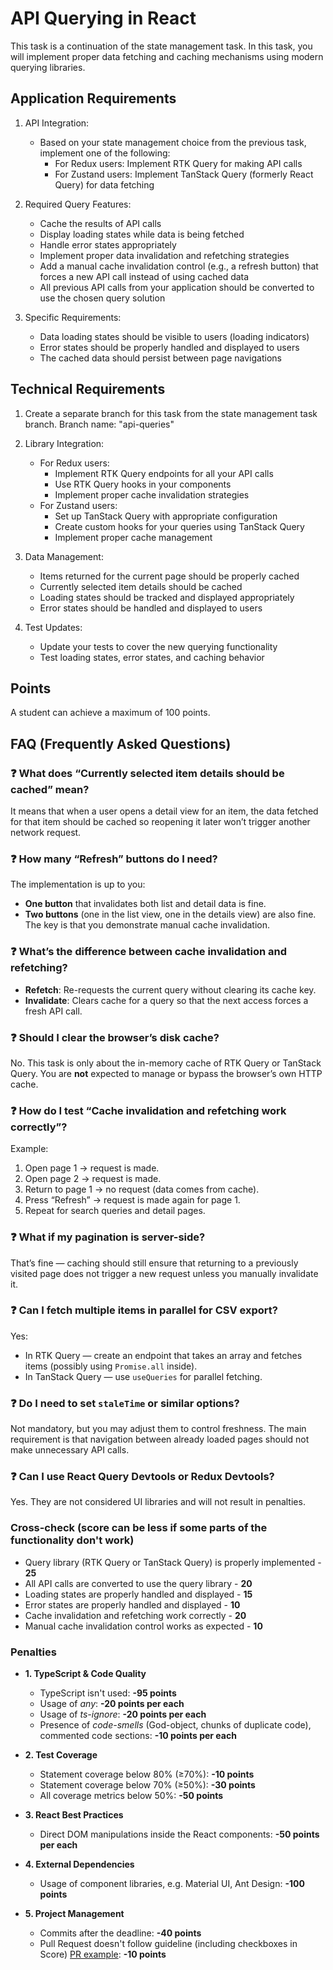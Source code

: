 # API Querying in React

This task is a continuation of the state management task. In this task, you will implement proper data fetching and caching mechanisms using modern querying libraries.

## Application Requirements

1. API Integration:
   - Based on your state management choice from the previous task, implement one of the following:
     - For Redux users: Implement RTK Query for making API calls
     - For Zustand users: Implement TanStack Query (formerly React Query) for data fetching

2. Required Query Features:
   - Cache the results of API calls
   - Display loading states while data is being fetched
   - Handle error states appropriately
   - Implement proper data invalidation and refetching strategies
   - Add a manual cache invalidation control (e.g., a refresh button) that forces a new API call instead of using cached data
   - All previous API calls from your application should be converted to use the chosen query solution

3. Specific Requirements:
   - Data loading states should be visible to users (loading indicators)
   - Error states should be properly handled and displayed to users
   - The cached data should persist between page navigations

## Technical Requirements

1. Create a separate branch for this task from the state management task branch. Branch name: "api-queries"

2. Library Integration:
   - For Redux users:
     - Implement RTK Query endpoints for all your API calls
     - Use RTK Query hooks in your components
     - Implement proper cache invalidation strategies
   - For Zustand users:
     - Set up TanStack Query with appropriate configuration
     - Create custom hooks for your queries using TanStack Query
     - Implement proper cache management

3. Data Management:
   - Items returned for the current page should be properly cached
   - Currently selected item details should be cached
   - Loading states should be tracked and displayed appropriately
   - Error states should be handled and displayed to users

4. Test Updates:
   - Update your tests to cover the new querying functionality
   - Test loading states, error states, and caching behavior

## Points

A student can achieve a maximum of 100 points.

## FAQ (Frequently Asked Questions)

### ❓ What does “Currently selected item details should be cached” mean?

It means that when a user opens a detail view for an item, the data fetched for that item should be cached so reopening it later won’t trigger another network request.

### ❓ How many “Refresh” buttons do I need?

The implementation is up to you:

- **One button** that invalidates both list and detail data is fine.
- **Two buttons** (one in the list view, one in the details view) are also fine.
  The key is that you demonstrate manual cache invalidation.

### ❓ What’s the difference between cache invalidation and refetching?

- **Refetch**: Re-requests the current query without clearing its cache key.
- **Invalidate**: Clears cache for a query so that the next access forces a fresh API call.

### ❓ Should I clear the browser’s disk cache?

No. This task is only about the in-memory cache of RTK Query or TanStack Query.
You are **not** expected to manage or bypass the browser’s own HTTP cache.

### ❓ How do I test “Cache invalidation and refetching work correctly”?

Example:

1. Open page 1 → request is made.
2. Open page 2 → request is made.
3. Return to page 1 → no request (data comes from cache).
4. Press “Refresh” → request is made again for page 1.
5. Repeat for search queries and detail pages.

### ❓ What if my pagination is server-side?

That’s fine — caching should still ensure that returning to a previously visited page does not trigger a new request unless you manually invalidate it.

### ❓ Can I fetch multiple items in parallel for CSV export?

Yes:

- In RTK Query — create an endpoint that takes an array and fetches items (possibly using `Promise.all` inside).
- In TanStack Query — use `useQueries` for parallel fetching.

### ❓ Do I need to set `staleTime` or similar options?

Not mandatory, but you may adjust them to control freshness. The main requirement is that navigation between already loaded pages should not make unnecessary API calls.

### ❓ Can I use React Query Devtools or Redux Devtools?

Yes. They are not considered UI libraries and will not result in penalties.

### Cross-check (score can be less if some parts of the functionality don't work)

- Query library (RTK Query or TanStack Query) is properly implemented - **25**
- All API calls are converted to use the query library - **20**
- Loading states are properly handled and displayed - **15**
- Error states are properly handled and displayed - **10**
- Cache invalidation and refetching work correctly - **20**
- Manual cache invalidation control works as expected - **10**

### Penalties

- **1. TypeScript & Code Quality**
  - TypeScript isn't used: **-95 points**
  - Usage of _any_: **-20 points per each**
  - Usage of _ts-ignore_: **-20 points per each**
  - Presence of _code-smells_ (God-object, chunks of duplicate code), commented code sections: **-10 points per each**

- **2. Test Coverage**
  - Statement coverage below 80% (≥70%): **-10 points**
  - Statement coverage below 70% (≥50%): **-30 points**
  - All coverage metrics below 50%: **-50 points**

- **3. React Best Practices**
  - Direct DOM manipulations inside the React components: **-50 points per each**

- **4. External Dependencies**
  - Usage of component libraries, e.g. Material UI, Ant Design: **-100 points**

- **5. Project Management**
  - Commits after the deadline: **-40 points**
  - Pull Request doesn't follow guideline (including checkboxes in Score) [PR example](https://rs.school/docs/en/pull-request-review-process#pull-request-description-must-contain-the-following): **-10 points**
